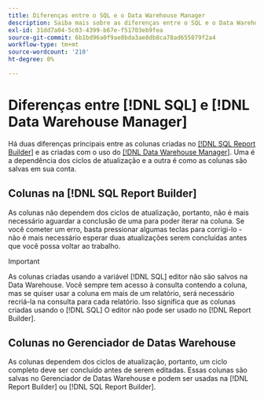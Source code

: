 ```yaml
---
title: Diferenças entre o SQL e o Data Warehouse Manager
description: Saiba mais sobre as diferenças entre o SQL e o Data Warehouse Manager.
exl-id: 31dd7a04-5c03-4399-b67e-f51703eb9fea
source-git-commit: 6b1bd96a0f9ae8bda3ae8db8ca78ad655079f2a4
workflow-type: tm+mt
source-wordcount: '210'
ht-degree: 0%

---
```


# Diferenças entre [!DNL SQL] e [!DNL Data Warehouse Manager]

Há duas diferenças principais entre as colunas criadas no [[!DNL SQL Report Builder]](../dev-reports/sql-rpt-bldr.md) e as criadas com o uso do [[!DNL Data Warehouse Manager]](../data-warehouse-mgr/creating-calculated-columns.md). Uma é a dependência dos ciclos de atualização e a outra é como as colunas são salvas em sua conta.

## Colunas na [!DNL SQL Report Builder]

As colunas não dependem dos ciclos de atualização, portanto, não é mais necessário aguardar a conclusão de uma para poder iterar na coluna. Se você cometer um erro, basta pressionar algumas teclas para corrigi-lo - não é mais necessário esperar duas atualizações serem concluídas antes que você possa voltar ao trabalho.

>[!IMPORTANT]
>
>As colunas criadas usando a variável [!DNL SQL] editor não são salvos na Data Warehouse. Você sempre tem acesso à consulta contendo a coluna, mas se quiser usar a coluna em mais de um relatório, será necessário recriá-la na consulta para cada relatório. Isso significa que as colunas criadas usando o [!DNL SQL] O editor não pode ser usado no [!DNL Report Builder].

## Colunas no Gerenciador de Datas Warehouse

As colunas dependem dos ciclos de atualização, portanto, um ciclo completo deve ser concluído antes de serem editadas. Essas colunas são salvas no Gerenciador de Datas Warehouse e podem ser usadas na [!DNL Report Builder] ou [!DNL SQL Report Builder].
